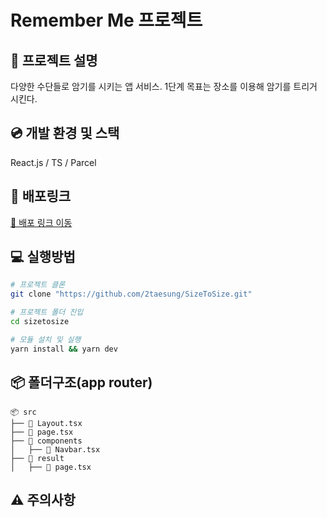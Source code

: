 # Remember Me 프로젝트

## 📖 프로젝트 설명

다양한 수단들로 암기를 시키는 앱 서비스.
1단계 목표는 장소를 이용해 암기를 트리거 시킨다.

## 💿 개발 환경 및 스택

React.js / TS / Parcel

## 🔗 배포링크

[🔗 배포 링크 이동](https://size-to-size.vercel.app//)

## 💻 실행방법

```bash
# 프로젝트 클론
git clone "https://github.com/2taesung/SizeToSize.git"

# 프로젝트 폴더 진입
cd sizetosize

# 모듈 설치 및 실행
yarn install && yarn dev
```

## 📦 폴더구조(app router)

```
📦 src
├── 📄 Layout.tsx
├── 📄 page.tsx
├── 📂 components
│   ├── 📄 Navbar.tsx
├── 📂 result
│   ├── 📄 page.tsx
```

## ⚠️ 주의사항
